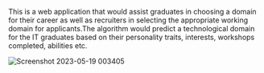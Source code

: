 This is a web application that would assist graduates in choosing a domain for their career as well as recruiters in selecting the appropriate working domain for applicants.The algorithm would predict a technological domain for the IT graduates based on their personality traits, interests, workshops completed, abilities etc.

![Screenshot 2023-05-19 003405](https://github.com/sangeethari/Career-predictor/assets/136686701/7bc7db3a-9418-4658-9889-48c73434b1c9)
